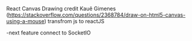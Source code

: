 React Canvas Drawing
credit Kauê Gimenes (https://stackoverflow.com/questions/2368784/draw-on-html5-canvas-using-a-mouse)
transfrom js to reactJS

-next feature connect to SocketIO

